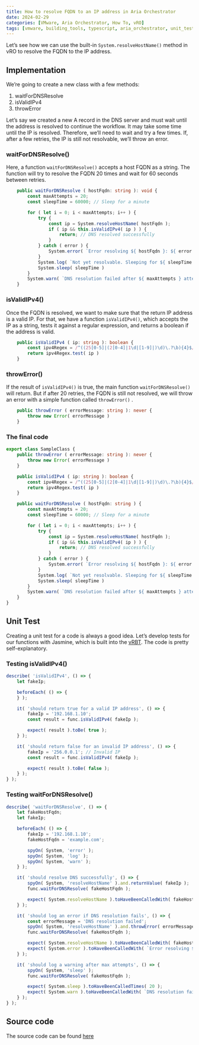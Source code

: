 ```yaml
---
title: How to resolve FQDN to an IP address in Aria Orchestrator
date: 2024-02-29
categories: [VMware, Aria Orchestrator, How To, vRO]
tags: [vmware, building_tools, typescript, aria_orchestrator, unit_test, jasmine]
---
```


Let’s see how we can use the built-in `System.resolveHostName()` method in vRO to resolve the FQDN to the IP address.

## Implementation

We’re going to create a new class with a few methods:

1. waitForDNSResolve
2. isValidIPv4
3. throwError

Let’s say we created a new A record in the DNS server and must wait until the address is resolved to continue the workflow. It may take some time until the IP is resolved. Therefore, we’ll need to wait and try a few times. If, after a few retries, the IP is still not resolvable, we’ll throw an error.

### waitForDNSResolve()

Here, a function `waitForDNSResolve()` accepts a host FQDN as a string. The function will try to resolve the FQDN 20 times and wait for 60 seconds between retries.

```typescript
    public waitForDNSResolve ( hostFqdn: string ): void {
        const maxAttempts = 20;
        const sleepTime = 60000; // Sleep for a minute

        for ( let i = 0; i < maxAttempts; i++ ) {
            try {
                const ip = System.resolveHostName( hostFqdn );
                if ( ip && this.isValidIPv4( ip ) ) {
                    return; // DNS resolved successfully
                }
            } catch ( error ) {
                System.error( `Error resolving ${ hostFqdn }: ${ error.message }` );
            }
            System.log( `Not yet resolvable. Sleeping for ${ sleepTime / 1000 } seconds` );
            System.sleep( sleepTime )
        }
        System.warn( `DNS resolution failed after ${ maxAttempts } attempts.` );
    }
```

### isValidIPv4()

Once the FQDN is resolved, we want to make sure that the return IP address is a valid IP. For that, we have a function `isValidIPv4()`, which accepts the IP as a string, tests it against a regular expression, and returns a boolean if the address is valid.

```typescript
    public isValidIPv4 ( ip: string ): boolean {
        const ipv4Regex = /^((25[0-5]|(2[0-4]|1\d|[1-9]|)\d)\.?\b){4}$/;
        return ipv4Regex.test( ip )
    }
```

### throwError()

If the result of `isValidIPv4()` is true, the main function `waitForDNSResolve()` will return. But if after 20 retries, the FQDN is still not resolved, we will throw an error with a simple function called `throwError()` .

```typescript
    public throwError ( errorMessage: string ): never {
        throw new Error( errorMessage )
    }
```

### The final code

```typescript
export class SampleClass {
    public throwError ( errorMessage: string ): never {
        throw new Error( errorMessage )
    }

    public isValidIPv4 ( ip: string ): boolean {
        const ipv4Regex = /^((25[0-5]|(2[0-4]|1\d|[1-9]|)\d)\.?\b){4}$/;
        return ipv4Regex.test( ip )
    }

    public waitForDNSResolve ( hostFqdn: string ) {
        const maxAttempts = 20;
        const sleepTime = 60000; // Sleep for a minute

        for ( let i = 0; i < maxAttempts; i++ ) {
            try {
                const ip = System.resolveHostName( hostFqdn );
                if ( ip && this.isValidIPv4( ip ) ) {
                    return; // DNS resolved successfully
                }
            } catch ( error ) {
                System.error( `Error resolving ${ hostFqdn }: ${ error.message }` );
            }
            System.log( `Not yet resolvable. Sleeping for ${ sleepTime / 1000 } seconds` );
            System.sleep( sleepTime )
        }
        System.warn( `DNS resolution failed after ${ maxAttempts } attempts.` );
    }
}
```

## Unit Test

Creating a unit test for a code is always a good idea. Let’s develop tests for our functions with Jasmine, which is built into the [vRBT](https://github.com/vmware/build-tools-for-vmware-aria). The code is pretty self-explanatory.

### Testing isValidIPv4()

```typescript
describe( 'isValidIPv4', () => {
    let fakeIp;

    beforeEach( () => {
    } );

    it( 'should return true for a valid IP address', () => {
        fakeIp = '192.168.1.10';
        const result = func.isValidIPv4( fakeIp );

        expect( result ).toBe( true );
    } );

    it( 'should return false for an invalid IP address', () => {
        fakeIp = '256.0.0.1'; // Invalid IP
        const result = func.isValidIPv4( fakeIp );

        expect( result ).toBe( false );
    } );
} );
```

### Testing waitForDNSResolve()

```typescript
describe( 'waitForDNSResolve', () => {
    let fakeHostFqdn;
    let fakeIp;

    beforeEach( () => {
        fakeIp = '192.168.1.10';
        fakeHostFqdn = 'example.com';

        spyOn( System, 'error' );
        spyOn( System, 'log' );
        spyOn( System, 'warn' );
    } );

    it( 'should resolve DNS successfully', () => {
        spyOn( System, 'resolveHostName' ).and.returnValue( fakeIp );
        func.waitForDNSResolve( fakeHostFqdn );

        expect( System.resolveHostName ).toHaveBeenCalledWith( fakeHostFqdn );
    } );

    it( 'should log an error if DNS resolution fails', () => {
        const errorMessage = 'DNS resolution failed';
        spyOn( System, 'resolveHostName' ).and.throwError( errorMessage );
        func.waitForDNSResolve( fakeHostFqdn );

        expect( System.resolveHostName ).toHaveBeenCalledWith( fakeHostFqdn );
        expect( System.error ).toHaveBeenCalledWith( `Error resolving ${ fakeHostFqdn }: ${ errorMessage }` );
    } );

    it( 'should log a warning after max attempts', () => {
        spyOn( System, 'sleep' );
        func.waitForDNSResolve( fakeHostFqdn );

        expect( System.sleep ).toHaveBeenCalledTimes( 20 );
        expect( System.warn ).toHaveBeenCalledWith( `DNS resolution failed after 20 attempts.` );
    } );
} );
```

## Source code

The source code can be found [here](https://github.com/unbreakabl3/vmware_aria_orchestrator_examples.git)
